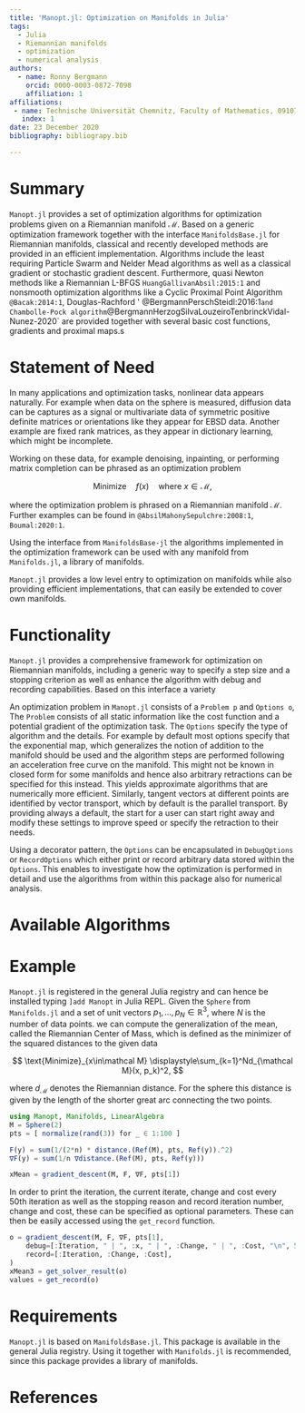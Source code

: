 ```yaml
---
title: 'Manopt.jl: Optimization on Manifolds in Julia'
tags:
  - Julia
  - Riemannian manifolds
  - optimization
  - numerical analysis
authors:
  - name: Ronny Bergmann
    orcid: 0000-0003-0872-7098
    affiliation: 1
affiliations:
 - name: Technische Universität Chemnitz, Faculty of Mathematics, 09107 Chemnitz, Germany
   index: 1
date: 23 December 2020
bibliography: bibliograpy.bib

---
```


# Summary

`Manopt.jl` provides a set of optimization algorithms for optimization problems given on a Riemannian manifold $\mathcal M$.
Based on a generic optimization framework together with the interface `ManifoldsBase.jl` for Riemannian manifolds, classical and recently developed methods are provided in an efficient implementation. Algorithms include the least requiring Particle Swarm and Nelder Mead algorithms as well as a classical gradient or stochastic gradient descent. Furthermore, quasi Newton methods like a Riemannian L-BFGS `HuangGallivanAbsil:2015:1` and nonsmooth optimization algorithms like a Cyclic Proximal Point Algorithm `@Bacak:2014:1`, Douglas-Rachford ' @BergmannPerschSteidl:2016:1` and Chambolle-Pock algorithm `@BergmannHerzogSilvaLouzeiroTenbrinckVidal-Nunez-2020` are provided together with several basic cost functions, gradients and proximal maps.s

# Statement of Need

In many applications and optimization tasks, nonlinear data appears naturally.
For example when data on the sphere is measured, diffusion data can be captures as a signal or multivariate data of symmetric positive definite matrices or orientations like they appear for EBSD data. Another example are fixed rank matrices, as they appear in dictionary learning, which might be incomplete.

Working on these data, for example denoising, inpainting, or performing matrix completion can be phrased as an optimization problem

$$\text{Minimize}\quad f(x) \quad \text{where } x\in\mathcal M, $$

where the optimization problem is phrased on a Riemannian manifold $\mathcal M$.
Further examples can be found in `@AbsilMahonySepulchre:2008:1`, `Boumal:2020:1`.

Using the interface from `ManifoldsBase-jl` the algorithms implemented in the optimization framework can be used with any manifold from `Manifolds.jl`, a library of manifolds.

`Manopt.jl` provides a low level entry to optimization on manifolds while also providing efficient implementations, that can easily be extended to cover own manifolds.

# Functionality

`Manopt.jl` provides a comprehensive framework for optimization on Riemannian manifolds,
including a generic way to specify a step size and a stopping criterion as well as enhance the algorithm with debug and recording capabilities.
Based on this interface a variety

An optimization problem in `Manopt.jl` consists of a `Problem p` and `Options o`,
The `Problem` consists of all static information like the cost function and a potential gradient of the optimization task. The `Options` specify the type of algorithm and the details. For example by default most options specify that the exponential map, which generalizes the notion of addition to the manifold should be used and the algorithm steps are performed following an acceleration free curve on the manifold. This might not be known in closed form for some manifolds and hence also arbitrary retractions can be specified for this instead. This yields approximate algorithms that are numerically more efficient.
Similarly, tangent vectors at different points are identified by vector transport, which by default is the parallel transport.
By providing always a default, the start for a user can start right away and modify these settings to improve speed or specify the retraction to their needs.

Using a decorator pattern, the `Options` can be encapsulated in `DebugOptions` or `RecordOptions` which either print or record arbitrary data stored within the `Options`. This enables to investigate how the optimization is performed in detail and use the algorithms from within this package also for numerical analysis.

# Available Algorithms

# Example

`Manopt.jl` is registered in the general Julia registry and can hence be installed typing `]add Manopt` in Julia REPL.
Given the `Sphere` from `Manifolds.jl` and a set of unit vectors $p_1,...,p_N\in\mathbb R^3$, where $N$ is the number of data points.
we can compute the generalization of the mean, called the Riemannian Center of Mass, which is defined as the minimizer of the squared distances to the given data

$$ \text{Minimize}_{x\in\mathcal M} \displaystyle\sum_{k=1}^Nd_{\mathcal M}(x, p_k)^2, $$

where $d_{\mathcal M}$ denotes the Riemannian distance. For the sphere this distance is given by the length of the shorter great arc connecting the two points.

```julia
using Manopt, Manifolds, LinearAlgebra
M = Sphere(2)
pts = [ normalize(rand(3)) for _ ∈ 1:100 ]

F(y) = sum(1/(2*n) * distance.(Ref(M), pts, Ref(y)).^2)
∇F(y) = sum(1/n ∇distance.(Ref(M), pts, Ref(y)))

xMean = gradient_descent(M, F, ∇F, pts[1])
```

In order to print the iteration, the current iterate, change and cost every $50$th iteration as well as the stopping reason and record iteration number, change and cost, these can be specified as optional parameters. These can then be easily accessed using the `get_record` function.

```julia
o = gradient_descent(M, F, ∇F, pts[1],
    debug=[:Iteration, " | ", :x, " | ", :Change, " | ", :Cost, "\n", 50, :Stop],
    record=[:Iteration, :Change, :Cost],
)
xMean3 = get_solver_result(o)
values = get_record(o)
```
# Requirements
`Manopt.jl` is based on `ManifoldsBase.jl`.
This package is available in the general Julia registry. Using it together with `Manifolds.jl` is recommended, since this package provides a library of manifolds.

# References